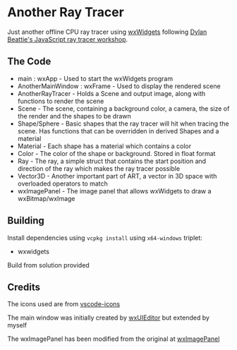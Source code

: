 # Another Ray Tracer

Just another offline CPU ray tracer using [wxWidgets](https://www.wxwidgets.org/) following [Dylan Beattie's JavaScript ray tracer workshop](https://ursatile.github.io/jsray/). 

## The Code

* main : wxApp - Used to start the wxWidgets program
* AnotherMainWindow : wxFrame - Used to display the rendered scene
* AnotherRayTracer - Holds a Scene and output image, along with functions to render the scene
* Scene - The scene, containing a background color, a camera, the size of the render and the shapes to be drawn
* Shape/Sphere - Basic shapes that the ray tracer will hit when tracing the scene. Has functions that can be overridden in derived Shapes and a material
* Material - Each shape has a material which contains a color
* Color - The color of the shape or background. Stored in float format
* Ray - The ray, a simple struct that contains the start position and direction of the ray which makes the ray tracer possible
* Vector3D - Another important part of ART, a vector in 3D space with overloaded operators to match
* wxImagePanel - The image panel that allows wxWidgets to draw a wxBitmap/wxImage

## Building

Install dependencies using `vcpkg install` using `x64-windows` triplet:
* wxwidgets

Build from solution provided

## Credits

The icons used are from [vscode-icons](https://github.com/microsoft/vscode-icons)

The main window was initially created by [wxUIEditor](https://github.com/KeyWorksRW/wxUiEditor) but extended by myself

The wxImagePanel has been modified from the original at [wxImagePanel](https://github.com/tomay3000/wxImagePanel/)